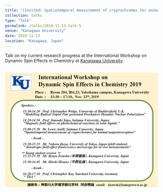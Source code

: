 ```yaml
---
title: "(Invited) Spatiotemporal measurement of cryptochromes for animal magnetoreception"
collection: talks
type: "Talk"
permalink: /talks/2019-11-13-talk-5
venue: "Kanagawa University"
date: 2019-11-13
location: "Kanagawa, Japan"
---
```


Talk on my current research progress at the International Workshop on Dynamic Spin Effects in Chemistry at [Kanagawa University](https://www.kanagawa-u.ac.jp/english/).


<br/><img src='/images/kanagawa.jpg'>